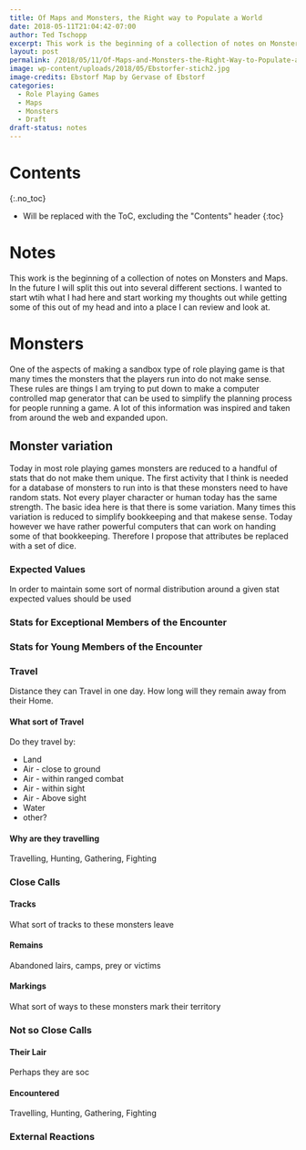 ```yaml
---
title: Of Maps and Monsters, the Right way to Populate a World
date: 2018-05-11T21:04:42-07:00
author: Ted Tschopp
excerpt: This work is the beginning of a collection of notes on Monsters and Maps.  In the future I will split this out into several different sections.  I wanted to start wtih what I had here and start working my thoughts out while getting some of this out of my head and into a place I can review and look at. 
layout: post
permalink: /2018/05/11/Of-Maps-and-Monsters-the-Right-Way-to-Populate-a-World/
image: wp-content/uploads/2018/05/Ebstorfer-stich2.jpg
image-credits: Ebstorf Map by Gervase of Ebstorf 
categories:
  - Role Playing Games
  - Maps
  - Monsters
  - Draft
draft-status: notes
---
```


# Contents
{:.no_toc}

* Will be replaced with the ToC, excluding the "Contents" header
{:toc}


# Notes

This work is the beginning of a collection of notes on Monsters and Maps.  In the future I will split this out into several different sections.  I wanted to start wtih what I had here and start working my thoughts out while getting some of this out of my head and into a place I can review and look at.    


# Monsters

One of the aspects of making a sandbox type of role playing game is that many times the monsters that the players run into do not make sense.  These rules are things I am trying to put down to make a computer controlled map generator that can be used to simplify the planning process for people running a game. A lot of this information was inspired and taken from around the web and expanded upon.

## Monster variation

Today in most role playing games monsters are reduced to a handful of stats that do not make them unique.  The first activity that I think is needed for a database of monsters to run into is that these monsters need to have random stats.  Not every player character or human today has the same strength.  The basic idea here is that there is some variation.  Many times this variation is reduced to simplify bookkeeping and that makese sense.  Today however we have rather powerful computers that can work on handing some of that bookkeeping.  Therefore I propose that attributes be replaced with a set of dice.  

### Expected Values

In order to maintain some sort of normal distribution around a given stat expected values should be used

<!---
|Expected Value|1.50|2.00|2.50|3.00|3.50|4.00|4.50|5.50|6.50|7.50|8.50|9.50|10.50|12.50|15.50|17.50|24.50|25.50|30.50|50.50|42.08|
|Dice Sides|2.00|3.00|4.00|5.00|6.00|7.00|8.00|10.00|12.00|14.00|16.00|18.00|20.00|24.00|30.00|34.00|48.00|50.00|60.00|100.00|120.00|
| --------:|:--:|:--:|:--:|:--:|:--:|:--:|:--:|:---:|:---:|:---:|:---:|:---:|:---:|:---:|:---:|:---:|:---:|:---:|:---:|:----:|:----:|
|1|0.50|0.33|0.25|0.20|0.17|0.14|0.13|0.10|0.08|0.07|0.06|0.06|0.05|0.04|0.03|0.03|0.02|0.02|0.02|0.01|0.01|
|2|1.00|0.67|0.50|0.40|0.33|0.29|0.25|0.20|0.17|0.14|0.13|0.11|0.10|0.08|0.07|0.06|0.04|0.04|0.03|0.02|0.02|
|3||1.00|0.75|0.60|0.50|0.43|0.38|0.30|0.25|0.21|0.19|0.17|0.15|0.13|0.10|0.09|0.06|0.06|0.05|0.03|0.03|
|4|||1.00|0.80|0.67|0.57|0.50|0.40|0.33|0.29|0.25|0.22|0.20|0.17|0.13|0.12|0.08|0.08|0.07|0.04|0.03|
|5||||1.00|0.83|0.71|0.63|0.50|0.42|0.36|0.31|0.28|0.25|0.21|0.17|0.15|0.10|0.10|0.08|0.05|0.04|
|6|||||1.00|0.86|0.75|0.60|0.50|0.43|0.38|0.33|0.30|0.25|0.20|0.18|0.13|0.12|0.10|0.06|0.05|
|7||||||1.00|0.88|0.70|0.58|0.50|0.44|0.39|0.35|0.29|0.23|0.21|0.15|0.14|0.12|0.07|0.06|
|8|||||||1.00|0.80|0.67|0.57|0.50|0.44|0.40|0.33|0.27|0.24|0.17|0.16|0.13|0.08|0.07|
|9||||||||0.90|0.75|0.64|0.56|0.50|0.45|0.38|0.30|0.26|0.19|0.18|0.15|0.09|0.08|
|10||||||||1.00|0.83|0.71|0.63|0.56|0.50|0.42|0.33|0.29|0.21|0.20|0.17|0.10|0.08|
|11|||||||||0.92|0.79|0.69|0.61|0.55|0.46|0.37|0.32|0.23|0.22|0.18|0.11|0.09|
|12|||||||||1.00|0.86|0.75|0.67|0.60|0.50|0.40|0.35|0.25|0.24|0.20|0.12|0.10|
|13||||||||||0.93|0.81|0.72|0.65|0.54|0.43|0.38|0.27|0.26|0.22|0.13|0.11|
|14||||||||||1.00|0.88|0.78|0.70|0.58|0.47|0.41|0.29|0.28|0.23|0.14|0.12|
|15|||||||||||0.94|0.83|0.75|0.63|0.50|0.44|0.31|0.30|0.25|0.15|0.13|
|16|||||||||||1.00|0.89|0.80|0.67|0.53|0.47|0.33|0.32|0.27|0.16|0.13|
|17||||||||||||0.94|0.85|0.71|0.57|0.50|0.35|0.34|0.28|0.17|0.14|
|18||||||||||||1.00|0.90|0.75|0.60|0.53|0.38|0.36|0.30|0.18|0.15|
|19|||||||||||||0.95|0.79|0.63|0.56|0.40|0.38|0.32|0.19|0.16|
|20|||||||||||||1.00|0.83|0.67|0.59|0.42|0.40|0.33|0.20|0.17|
|21||||||||||||||0.88|0.70|0.62|0.44|0.42|0.35|0.21|0.18|
|22||||||||||||||0.92|0.73|0.65|0.46|0.44|0.37|0.22|0.18|
|23||||||||||||||0.96|0.77|0.68|0.48|0.46|0.38|0.23|0.19|
|24||||||||||||||1.00|0.80|0.71|0.50|0.48|0.40|0.24|0.20|
|25|||||||||||||||0.83|0.74|0.52|0.50|0.42|0.25|0.21|
|26|||||||||||||||0.87|0.76|0.54|0.52|0.43|0.26|0.22|
|27|||||||||||||||0.90|0.79|0.56|0.54|0.45|0.27|0.23|
|28|||||||||||||||0.93|0.82|0.58|0.56|0.47|0.28|0.23|
|29|||||||||||||||0.97|0.85|0.60|0.58|0.48|0.29|0.24|
|30|||||||||||||||1.00|0.88|0.63|0.60|0.50|0.30|0.25|
|31||||||||||||||||0.91|0.65|0.62|0.52|0.31|0.26|
|32||||||||||||||||0.94|0.67|0.64|0.53|0.32|0.27|
|33||||||||||||||||0.97|0.69|0.66|0.55|0.33|0.28|
|34||||||||||||||||1.00|0.71|0.68|0.57|0.34|0.28|
|35|||||||||||||||||0.73|0.70|0.58|0.35|0.29|
|36|||||||||||||||||0.75|0.72|0.60|0.36|0.30|
|37|||||||||||||||||0.77|0.74|0.62|0.37|0.31|
|38|||||||||||||||||0.79|0.76|0.63|0.38|0.32|
|39|||||||||||||||||0.81|0.78|0.65|0.39|0.33|
|40|||||||||||||||||0.83|0.80|0.67|0.40|0.33|
|41|||||||||||||||||0.85|0.82|0.68|0.41|0.34|
|42|||||||||||||||||0.88|0.84|0.70|0.42|0.35|
|43|||||||||||||||||0.90|0.86|0.72|0.43|0.36|
|44|||||||||||||||||0.92|0.88|0.73|0.44|0.37|
|45|||||||||||||||||0.94|0.90|0.75|0.45|0.38|
|46|||||||||||||||||0.96|0.92|0.77|0.46|0.38|
|47|||||||||||||||||0.98|0.94|0.78|0.47|0.39|
|48|||||||||||||||||1.00|0.96|0.80|0.48|0.40|
|49||||||||||||||||||0.98|0.82|0.49|0.41|
|50||||||||||||||||||1.00|0.83|0.50|0.42|
|51|||||||||||||||||||0.85|0.51|0.43|
|52|||||||||||||||||||0.87|0.52|0.43|
|53|||||||||||||||||||0.88|0.53|0.44|
|54|||||||||||||||||||0.90|0.54|0.45|
|55|||||||||||||||||||0.92|0.55|0.46|
|56|||||||||||||||||||0.93|0.56|0.47|
|57|||||||||||||||||||0.95|0.57|0.48|
|58|||||||||||||||||||0.97|0.58|0.48|
|59|||||||||||||||||||0.98|0.59|0.49|
|60|||||||||||||||||||1.00|0.60|0.50|
|61||||||||||||||||||||0.61|0.51|
|62||||||||||||||||||||0.62|0.52|
|63||||||||||||||||||||0.63|0.53|
|64||||||||||||||||||||0.64|0.53|
|65||||||||||||||||||||0.65|0.54|
|66||||||||||||||||||||0.66|0.55|
|67||||||||||||||||||||0.67|0.56|
|68||||||||||||||||||||0.68|0.57|
|69||||||||||||||||||||0.69|0.58|
|70||||||||||||||||||||0.70|0.58|
|71||||||||||||||||||||0.71|0.59|
|72||||||||||||||||||||0.72|0.60|
|73||||||||||||||||||||0.73|0.61|
|74||||||||||||||||||||0.74|0.62|
|75||||||||||||||||||||0.75|0.63|
|76||||||||||||||||||||0.76|0.63|
|77||||||||||||||||||||0.77|0.64|
|78||||||||||||||||||||0.78|0.65|
|79||||||||||||||||||||0.79|0.66|
|80||||||||||||||||||||0.80|0.67|
|81||||||||||||||||||||0.81|0.68|
|82||||||||||||||||||||0.82|0.68|
|83||||||||||||||||||||0.83|0.69|
|84||||||||||||||||||||0.84|0.70|
|85||||||||||||||||||||0.85|0.71|
|86||||||||||||||||||||0.86|0.72|
|87||||||||||||||||||||0.87|0.73|
|88||||||||||||||||||||0.88|0.73|
|89||||||||||||||||||||0.89|0.74|
|90||||||||||||||||||||0.90|0.75|
|91||||||||||||||||||||0.91|0.76|
|92||||||||||||||||||||0.92|0.77|
|93||||||||||||||||||||0.93|0.78|
|94||||||||||||||||||||0.94|0.78|
|95||||||||||||||||||||0.95|0.79|
|96||||||||||||||||||||0.96|0.80|
|97||||||||||||||||||||0.97|0.81|
|98||||||||||||||||||||0.98|0.82|
|99||||||||||||||||||||0.99|0.83|
|100||||||||||||||||||||1.00|0.83|
|101|||||||||||||||||||||0.84|
|102|||||||||||||||||||||0.85|
|103|||||||||||||||||||||0.86|
|104|||||||||||||||||||||0.87|
|105|||||||||||||||||||||0.88|
|106|||||||||||||||||||||0.88|
|107|||||||||||||||||||||0.89|
|108|||||||||||||||||||||0.90|
|109|||||||||||||||||||||0.91|
|110|||||||||||||||||||||0.92|
|111|||||||||||||||||||||0.93|
|112|||||||||||||||||||||0.93|
|113|||||||||||||||||||||0.94|
|114|||||||||||||||||||||0.95|
|115|||||||||||||||||||||0.96|
|116|||||||||||||||||||||0.97|
|117|||||||||||||||||||||0.98|
|118|||||||||||||||||||||0.98|
|119|||||||||||||||||||||0.99|
|120|||||||||||||||||||||1.00|
{: .well .table .table-striped}
--->


### Stats for Exceptional Members of the Encounter

### Stats for Young Members of the Encounter

### Travel 
Distance they can Travel in one day.  How long will they remain away from their Home.

#### What sort of Travel
Do they travel by:
* Land
* Air - close to ground
* Air - within ranged combat
* Air - within sight
* Air - Above sight
* Water
* other?

#### Why are they travelling
Travelling, Hunting, Gathering, Fighting

### Close Calls

#### Tracks
What sort of tracks to these monsters leave

#### Remains
Abandoned lairs, camps, prey or victims

#### Markings
What sort of ways to these monsters mark their territory

### Not so Close Calls

#### Their Lair 
Perhaps they are soc

#### Encountered
Travelling, Hunting, Gathering, Fighting

### External Reactions
